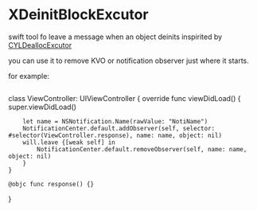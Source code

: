 # XDeinitBlockExcutor
swift tool fo leave a message when an object deinits inspirited by [CYLDeallocExcutor](https://github.com/ChenYilong/CYLDeallocBlockExecutor)

you can use it to remove KVO or notification observer just where it starts.

for example:

```Swift
```

class ViewController: UIViewController {
    override func viewDidLoad() {
        super.viewDidLoad()
        
        let name = NSNotification.Name(rawValue: "NotiName")
        NotificationCenter.default.addObserver(self, selector: #selector(ViewController.response), name: name, object: nil)
        will.leave {[weak self] in
            NotificationCenter.default.removeObserver(self, name: name, object: nil)
        }
    }
    
    @objc func response() {}
}
